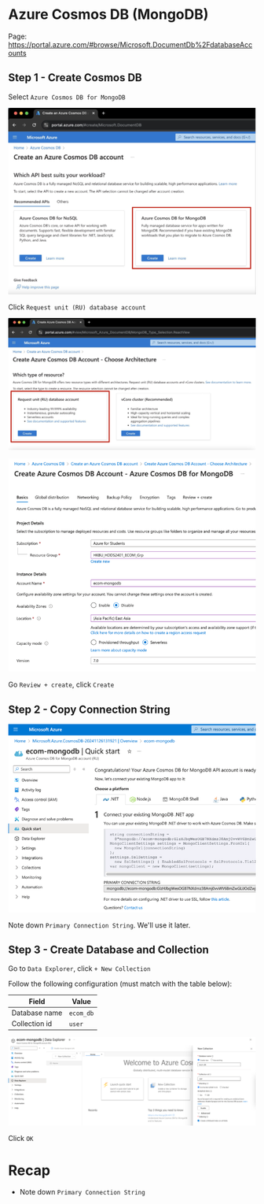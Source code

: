 # Azure Cosmos DB (MongoDB)

Page: https://portal.azure.com/#browse/Microsoft.DocumentDb%2FdatabaseAccounts

## Step 1 - Create Cosmos DB

Select `Azure Cosmos DB for MongoDB`

![img.png](img/step_1/1.png)

Click `Request unit (RU) database account`

![img.png](img/step_1/2.png)

![img.png](img/step_1/3.png)

Go `Review + create`, click `Create`

## Step 2 - Copy Connection String

![img.png](img/step_1/4.png)

Note down `Primary Connection String`. We'll use it later.

## Step 3 - Create Database and Collection

Go to `Data Explorer`, click `+ New Collection`

Follow the following configuration (must match with the table below):

| Field         | Value     |
|---------------|-----------|
| Database name | `ecom_db` |
| Collection id | `user`    |

![img.png](img/step_1/5.png)

Click `OK`

# Recap

- Note down `Primary Connection String`
